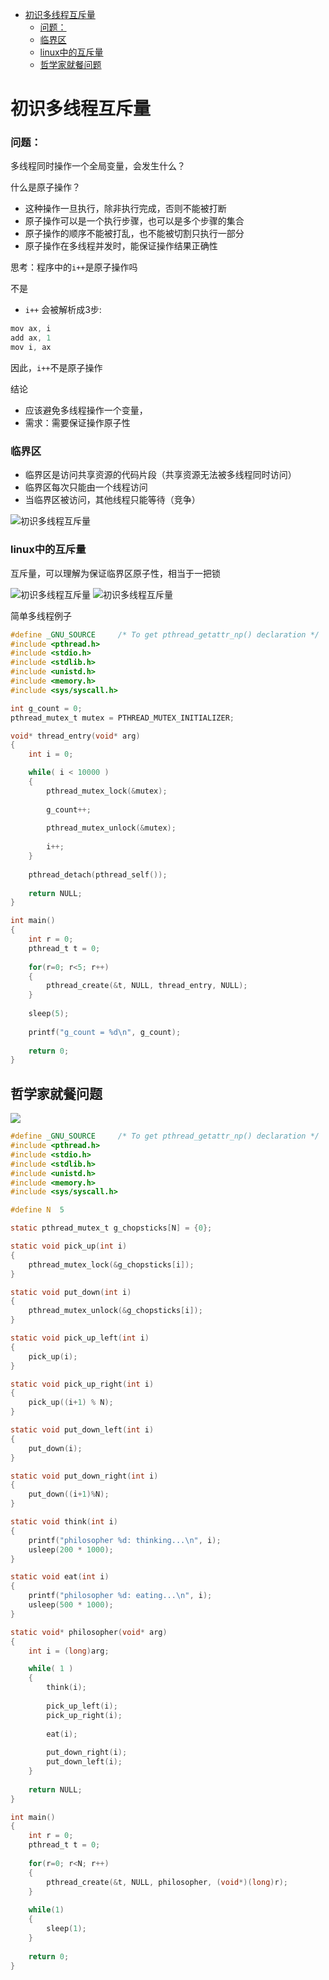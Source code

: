- [初识多线程互斥量](#初识多线程互斥量)
    - [问题：](#问题)
    - [临界区](#临界区)
    - [linux中的互斥量](#linux中的互斥量)
  - [哲学家就餐问题](#哲学家就餐问题)

# 初识多线程互斥量

### 问题：
多线程同时操作一个全局变量，会发生什么？

什么是原子操作？
* 这种操作一旦执行，除非执行完成，否则不能被打断
* 原子操作可以是一个执行步骤，也可以是多个步骤的集合
* 原子操作的顺序不能被打乱，也不能被切割只执行一部分
* 原子操作在多线程并发时，能保证操作结果正确性

思考：程序中的```i++```是原子操作吗

不是

* ```i++``` 会被解析成3步:

```C
mov ax, i
add ax, 1
mov i, ax
```
因此，```i++```不是原子操作

结论

* 应该避免多线程操作一个变量，
* 需求：需要保证操作原子性
  
### 临界区
  * 临界区是访问共享资源的代码片段（共享资源无法被多线程同时访问）
  * 临界区每次只能由一个线程访问
  * 当临界区被访问，其他线程只能等待（竞争）
  
![初识多线程互斥量](./pic/初识多线程互斥量1.png)

### linux中的互斥量

互斥量，可以理解为保证临界区原子性，相当于一把锁

![初识多线程互斥量](./pic/初识多线程互斥量2.png)
![初识多线程互斥量](./pic/初识多线程互斥量3.png)

简单多线程例子

```C
#define _GNU_SOURCE     /* To get pthread_getattr_np() declaration */
#include <pthread.h>
#include <stdio.h>
#include <stdlib.h>
#include <unistd.h>
#include <memory.h>
#include <sys/syscall.h>

int g_count = 0;
pthread_mutex_t mutex = PTHREAD_MUTEX_INITIALIZER;

void* thread_entry(void* arg)
{  
    int i = 0;

    while( i < 10000 )
    {
        pthread_mutex_lock(&mutex);
            
        g_count++;  
        
        pthread_mutex_unlock(&mutex);
        
        i++;
    }
    
    pthread_detach(pthread_self());
    
    return NULL;
}

int main()
{
    int r = 0;
    pthread_t t = 0;
    
    for(r=0; r<5; r++)
    {
        pthread_create(&t, NULL, thread_entry, NULL);
    }
    
    sleep(5);
    
    printf("g_count = %d\n", g_count);
    
    return 0;
}
```

## 哲学家就餐问题

![](./pic/初识多线程互斥量4.png)

```C
#define _GNU_SOURCE     /* To get pthread_getattr_np() declaration */
#include <pthread.h>
#include <stdio.h>
#include <stdlib.h>
#include <unistd.h>
#include <memory.h>
#include <sys/syscall.h>

#define N  5

static pthread_mutex_t g_chopsticks[N] = {0};

static void pick_up(int i)
{
    pthread_mutex_lock(&g_chopsticks[i]);
}

static void put_down(int i)
{
    pthread_mutex_unlock(&g_chopsticks[i]);
}

static void pick_up_left(int i)
{
    pick_up(i);
}

static void pick_up_right(int i)
{
    pick_up((i+1) % N);
}

static void put_down_left(int i)
{
    put_down(i);
}

static void put_down_right(int i)
{
    put_down((i+1)%N);
}

static void think(int i)
{
    printf("philosopher %d: thinking...\n", i);
    usleep(200 * 1000);
}

static void eat(int i)
{
    printf("philosopher %d: eating...\n", i);
    usleep(500 * 1000);
}

static void* philosopher(void* arg)
{  
    int i = (long)arg;

    while( 1 )
    {
        think(i);
        
        pick_up_left(i);
        pick_up_right(i);
        
        eat(i);
        
        put_down_right(i);
        put_down_left(i);
    }
    
    return NULL;
}

int main()
{
    int r = 0;
    pthread_t t = 0;
    
    for(r=0; r<N; r++)
    {
        pthread_create(&t, NULL, philosopher, (void*)(long)r);
    }
    
    while(1)
    {
        sleep(1);
    }
    
    return 0;
}
```